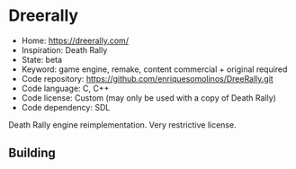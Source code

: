 # Dreerally

- Home: https://dreerally.com/
- Inspiration: Death Rally
- State: beta
- Keyword: game engine, remake, content commercial + original required
- Code repository: https://github.com/enriquesomolinos/DreeRally.git
- Code language: C, C++
- Code license: Custom (may only be used with a copy of Death Rally)
- Code dependency: SDL

Death Rally engine reimplementation.
Very restrictive license.

## Building

